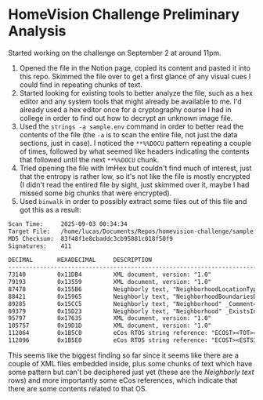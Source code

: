# HomeVision Challenge Preliminary Analysis

Started working on the challenge on September 2 at around 11pm.

1. Opened the file in the Notion page, copied its content and pasted it into this repo. Skimmed the file over to get a first glance of any visual cues I could find in repeating chunks of text.
2. Started looking for existing tools to better analyze the file, such as a hex editor and any system tools that might already be available to me. I'd already used a hex editor once for a cryptography course I had in college in order to find out how to decrypt an unknown image file.
3. Used the `strings -a sample.env` command in order to better read the contents of the file (the `-a` is to scan the entire file, not just the data sections, just in case). I noticed the `**%%DOCU` pattern repeating a couple of times, followed by what seemed like headers indicating the contents that followed until the next `**%%DOCU` chunk.
4. Tried opening the file with ImHex but couldn't find much of interest, just that the entropy is rather low, so it's not like the file is mostly encrypted (I didn't read the entired file by sight, just skimmed over it, maybe I had missed some big chunks that were encrypted).
5. Used `binwalk` in order to possibly extract some files out of this file and got this as a result:

```txt
Scan Time:     2025-09-03 00:34:34
Target File:   /home/lucas/Documents/Repos/homevision-challenge/sample.env
MD5 Checksum:  83f48f1e8cbaddc3cb95881c018f50f9
Signatures:    411

DECIMAL       HEXADECIMAL     DESCRIPTION
--------------------------------------------------------------------------------
73140         0x11DB4         XML document, version: "1.0"
79193         0x13559         XML document, version: "1.0"
87478         0x155B6         Neighborly text, "NeighborhoodLocationType="Suburban" _BuiltupRangeType="Over75Percent" _GrowthPaceType="Stable" _PropertyValueTrendType="Stable" rcent" _GrowthPaceType="Stable" _PropertyValueTrendType="Stable" _DemandSupplyType="Shortage" _TypicalMarketingTimeDurationType="
88421         0x15965         Neighborly text, "NeighborhoodBoundariesDescription="" /></NEIGHBORHOOD_EXTENSION_SECTION_DATA></NEIGHBORHOOD_EXTENSION_SECTION></NEIGHBORHOOD_EXT_SECTION_DATA></NEIGHBORHOOD_EXTENSION_SECTION></NEIGHBORHOOD_EXTENSION></NEIGHBORHOOD><_TAX _YearIdentifier="" _TotalTaxAmount="
89285         0x15CC5         Neighborly text, "Neighborhood" _Comment="" /><PROPERTY_ANALYSIS _Type="UtilitiesAndOffSiteImprovementsConformToNeighborhood" _ExistsIndicator="N"AndOffSiteImprovementsConformToNeighborhood" _ExistsIndicator="N" _Comment="test" /><PROPERTY_ANALYSIS _Type="AdverseSiteConditi"
89379         0x15D23         Neighborly text, "Neighborhood" _ExistsIndicator="N" _Comment="test" /><PROPERTY_ANALYSIS _Type="AdverseSiteConditions" _Comment="" /><PROPERTY_ANANALYSIS _Type="AdverseSiteConditions" _Comment="" /><PROPERTY_ANALYSIS _Type="PropertyCondition" _Comment="" /><_OWNER _Name="""
95797         0x17635         XML document, version: "1.0"
105757        0x19D1D         XML document, version: "1.0"
112064        0x1B5C0         eCos RTOS string reference: "ECOST><TOT></TOT></INDICATEDVALUECOST><ESTSITEVALUE></ESTSITEVALUE><DWELLINGONE><SQFT></SQFT><SQFTAMT></SQFTAMT><AMTTOT></AMTTOT"
112096        0x1B5E0         eCos RTOS string reference: "ECOST><ESTSITEVALUE></ESTSITEVALUE><DWELLINGONE><SQFT></SQFT><SQFTAMT></SQFTAMT><AMTTOT></AMTTOT></DWELLINGONE><DWELLINGTWO DESC"
```

This seems like the biggest finding so far since it seems like there are a couple of XML files embedded inside, plus some chunks of text which have some pattern but can't be deciphered just yet (these are the *Neighborly text* rows) and more importantly some eCos references, which indicate that there are some contents related to that OS.
